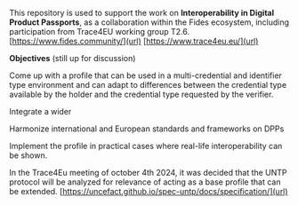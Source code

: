 This repository is used to support the work on **Interoperability in Digital Product Passports**, as a collaboration within the Fides ecosystem, including participation from Trace4EU working group T2.6.
[https://www.fides.community/](url)
[https://www.trace4eu.eu/](url)

**Objectives** (still up for discussion)

Come up with a profile that can be used in a multi-credential and identifier type environment and can adapt to differences between the credential type available by the holder and the credential type requested by the verifier.

Integrate a wider 

Harmonize international and European standards and frameworks on DPPs

Implement the profile in practical cases where real-life interoperability can be shown.

In the Trace4Eu meeting of october 4th 2024, it was decided that the UNTP protocol will be analyzed for relevance of acting as a base profile that can be extended.
[https://uncefact.github.io/spec-untp/docs/specification/](url)
